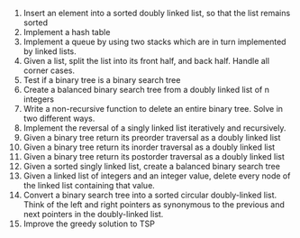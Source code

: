 1. Insert an element into a sorted doubly linked list, so that the list
remains sorted
1. Implement a hash table
1. Implement a queue by using two stacks which are in turn implemented by
linked lists.
1. Given a list, split the list into its front half, and back half. Handle all corner cases.
1. Test if a binary tree is a binary search tree
1. Create a balanced binary search tree from a doubly linked list of n integers
1. Write a non-recursive function to delete an entire binary tree. Solve
in two different ways.
1. Implement the reversal of a singly linked list iteratively and recursively.
1. Given a binary tree return its preorder traversal as a doubly linked list
1. Given a binary tree return its inorder traversal as a doubly linked list
1. Given a binary tree return its postorder traversal as a doubly linked list
1. Given a sorted singly linked list, create a balanced binary search tree
1. Given a linked list of integers and an integer value, delete every
node of the linked list containing that value.
1. Convert a binary search tree into a sorted circular doubly-linked
list. Think of the left and right pointers as synonymous to the
previous and next pointers in the doubly-linked list.
1. Improve the greedy solution to TSP